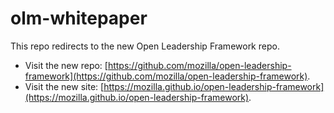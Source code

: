 # olm-whitepaper
This repo redirects to the new Open Leadership Framework repo.

- Visit the new repo: [https://github.com/mozilla/open-leadership-framework](https://github.com/mozilla/open-leadership-framework).
- Visit the new site: [https://mozilla.github.io/open-leadership-framework](https://mozilla.github.io/open-leadership-framework).
